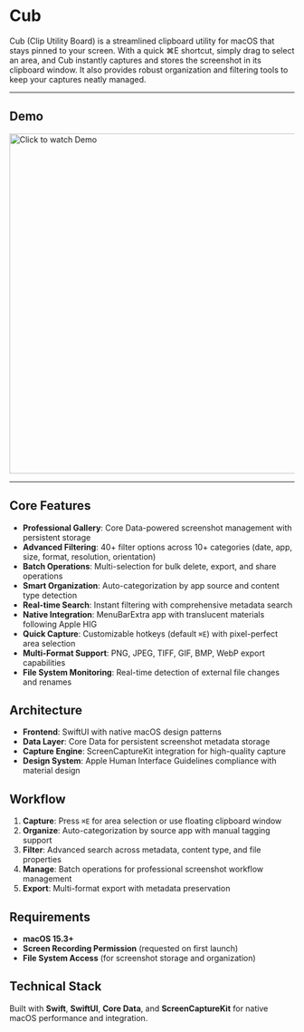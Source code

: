 # Cub

Cub (Clip Utility Board) is a streamlined clipboard utility for macOS that stays pinned to your screen. With a quick ⌘E shortcut, simply drag to select an area, and Cub instantly captures and stores the screenshot in its clipboard window. It also provides robust organization and filtering tools to keep your captures neatly managed.

---

## Demo

<a href="assets/club_demo2.mov">
  <img src="assets/Cub_Thumbnail.png" alt="Click to watch Demo" width="600">
</a>

---

## Core Features

- **Professional Gallery**: Core Data-powered screenshot management with persistent storage
- **Advanced Filtering**: 40+ filter options across 10+ categories (date, app, size, format, resolution, orientation)
- **Batch Operations**: Multi-selection for bulk delete, export, and share operations
- **Smart Organization**: Auto-categorization by app source and content type detection
- **Real-time Search**: Instant filtering with comprehensive metadata search
- **Native Integration**: MenuBarExtra app with translucent materials following Apple HIG
- **Quick Capture**: Customizable hotkeys (default `⌘E`) with pixel-perfect area selection
- **Multi-Format Support**: PNG, JPEG, TIFF, GIF, BMP, WebP export capabilities
- **File System Monitoring**: Real-time detection of external file changes and renames

## Architecture

- **Frontend**: SwiftUI with native macOS design patterns
- **Data Layer**: Core Data for persistent screenshot metadata storage
- **Capture Engine**: ScreenCaptureKit integration for high-quality capture
- **Design System**: Apple Human Interface Guidelines compliance with material design

## Workflow

1. **Capture**: Press `⌘E` for area selection or use floating clipboard window
2. **Organize**: Auto-categorization by source app with manual tagging support
3. **Filter**: Advanced search across metadata, content type, and file properties
4. **Manage**: Batch operations for professional screenshot workflow management
5. **Export**: Multi-format export with metadata preservation

## Requirements

- **macOS 15.3+**
- **Screen Recording Permission** (requested on first launch)
- **File System Access** (for screenshot storage and organization)

## Technical Stack

Built with **Swift**, **SwiftUI**, **Core Data**, and **ScreenCaptureKit** for native macOS performance and integration.
